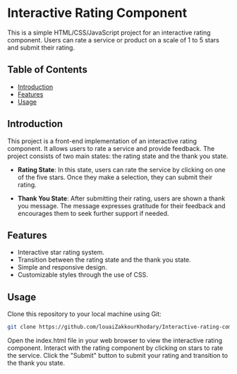# Interactive Rating Component

This is a simple HTML/CSS/JavaScript project for an interactive rating component. Users can rate a service or product on a scale of 1 to 5 stars and submit their rating.

## Table of Contents

- [Introduction](#introduction)
- [Features](#features)
- [Usage](#usage)

## Introduction

This project is a front-end implementation of an interactive rating component. It allows users to rate a service and provide feedback. The project consists of two main states: the rating state and the thank you state.

- **Rating State**: In this state, users can rate the service by clicking on one of the five stars. Once they make a selection, they can submit their rating.

- **Thank You State**: After submitting their rating, users are shown a thank you message. The message expresses gratitude for their feedback and encourages them to seek further support if needed.

## Features

- Interactive star rating system.
- Transition between the rating state and the thank you state.
- Simple and responsive design.
- Customizable styles through the use of CSS.

## Usage

Clone this repository to your local machine using Git:

```bash
git clone https://github.com/louaiZakkourKhodary/Interactive-rating-component.git
```

Open the index.html file in your web browser to view the interactive rating component.
Interact with the rating component by clicking on stars to rate the service.
Click the "Submit" button to submit your rating and transition to the thank you state.
